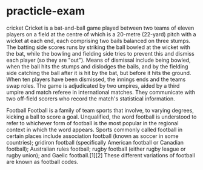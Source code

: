 # practicle-exam
cricket
Cricket is a bat-and-ball game played between two teams of eleven players on a field at the centre of which is a 20-metre (22-yard) pitch with a wicket at each end, each comprising two bails balanced on three stumps. The batting side scores runs by striking the ball bowled at the wicket with the bat, while the bowling and fielding side tries to prevent this and dismiss each player (so they are "out"). Means of dismissal include being bowled, when the ball hits the stumps and dislodges the bails, and by the fielding side catching the ball after it is hit by the bat, but before it hits the ground. When ten players have been dismissed, the innings ends and the teams swap roles. The game is adjudicated by two umpires, aided by a third umpire and match referee in international matches. They communicate with two off-field scorers who record the match's statistical information.

Football
Football is a family of team sports that involve, to varying degrees, kicking a ball to score a goal. Unqualified, the word football is understood to refer to whichever form of football is the most popular in the regional context in which the word appears. Sports commonly called football in certain places include association football (known as soccer in some countries); gridiron football (specifically American football or Canadian football); Australian rules football; rugby football (either rugby league or rugby union); and Gaelic football.[1][2] These different variations of football are known as football codes.

